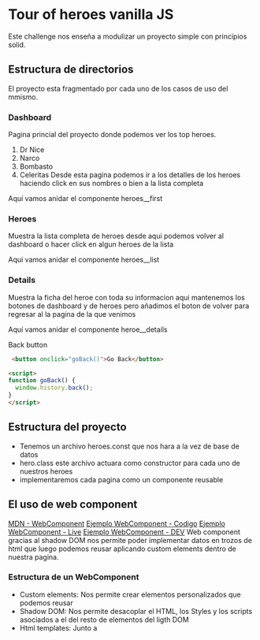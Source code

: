 # Tour of heroes vanilla JS
Este challenge nos enseña a modulizar un proyecto simple con principios solid.

## Estructura de directorios
El proyecto esta fragmentado por cada uno de los casos de uso del mmismo.

### Dashboard
Pagina princial del proyecto donde podemos ver los top heroes.
1. Dr Nice
2. Narco
3. Bombasto
4. Celeritas
Desde esta pagina podemos ir a los detalles de los heroes haciendo click en sus nombres o bien a la lista completa 

Aquí vamos anidar el componente heroes__first

### Heroes 
Muestra la lista completa de heroes desde aqui podemos volver al dashboard o hacer click en algun heroes de la lista

Aqui vamos anidar el componente heroes__list

### Details 
Muestra la ficha del heroe con toda su informacion
aqui mantenemos los botones de dashboard y de heroes
pero añadimos el boton de volver para regresar al la pagina de la que venimos

Aquí vamos anidar el componente heroe__details


Back button
~~~html
 <button onclick="goBack()">Go Back</button>

<script>
function goBack() {
  window.history.back();
}
</script> 
~~~

## Estructura del proyecto 

- Tenemos un archivo heroes.const que nos hara a la vez de base de datos
- hero.class este archivo actuara como constructor para cada uno de nuestros heroes
- implementaremos cada pagina como un componente reusable 


## El uso de web component
[MDN - WebComponent](https://developer.mozilla.org/es/docs/Web/Web_Components)
[Ejemplo WebComponent - Codigo](https://github.com/mdn/web-components-examples/blob/master/life-cycle-callbacks/main.js)
[Ejemplo WebComponent - Live](https://mdn.github.io/web-components-examples/life-cycle-callbacks/)
[Ejemplo WebComponent - DEV](https://github.com/Leeoc/WebComponentExamples/blob/master/components/tooltip.js)
Web component gracias al shadow DOM nos permite poder implementar datos en trozos de html que luego podemos reusar aplicando custom elements dentro de nuestra pagina.

### Estructura de un WebComponent
 - Custom elements: Nos permite crear elementos personalizados que podemos reusar
 - Shadow DOM: Nos permite desacoplar el HTML, los Styles y los scripts asociados a el del resto de elementos del ligth DOM 
 - Html templates: Junto a <template> y <slot> nos permite tener plantillas de html que no son desplegadas en el documento asta que lo indiquemos, puediendo así ser reusadas

### Resumen de la implementación de un WebComponent
1. Crear una clase o funcion donde anidar la logica del componente
2. Registrar el nuevo elemento con CustomElementRegistry.define()
3. Si es preciso, adjuntar un shadow DOM el elemento usando Element.attachShadow() para ello. Aquí debemos de anidar stylos, eventos y elementos hijos.
> el shadow DOM se llama al final de la clase constructora
4. Si es preciso, definiremos una plantilla html usando <template> o <slot>
5. Usar el WebComponent como si fuera un tag mas dentro de nuestro documento

### Configuracion basica
Para crear nuestro web component debemos de extender primero el HTMLElement
en un objeto constructor donde vamos a prototipar los datos.

En el siguiente ejemplo vamos a crear una clase Tooltip donde vamos a extender HTMLElement.

~~~javascript
class Tooltip extends HTMLElement {
  constructor() {
    super();
    this.attachShadow({ mode: "open" });
  }
}
~~~

Para poder usar los metodos de objeto padre usaremos las siguietes funciones
 - super(): Para tenerlos disponibles en el constructor del nuevo objeto.
 - attachShadow(): Al añadir nuestros componentes al shadow DOM nos permite tenerlos separados de nuestro HTML.


Ahora podemos añadir nuestro html con sus stylos dentro de nuestro componente
~~~javascript
this.shadowRoot.innerHTML = `
    <style>
        #tooltip-container {
            font-size: 24px;
        }

        .tooltip{
            padding: 1rem;
            border-radius: 10px;
            background-color: black;
            color: white;
        }
    </style>
    <slot></slot>
    <span id="tooltip-container">👉</span>
`;
~~~
 > Nota: el tag 'slot' nos permite traer elementos del DOM hacia el interior de nuestro componente.

Para acabar la configuracion de nuestro componente deberemos de definirlo dentro de customElements con la siguiente funcion.
~~~javascript
customElement.define('tooltip-tag', Tooltip);
~~~
Ahora nuestro componente esta disponible como una tag mas dentro de nuestro HTML

### Añadir funcionalidad al componente
Nuestros componentes de forma automatica generan unos callback durante los siguientes eventos:
 - connectedCallback(): Cuando el componente se agrega al ligth DOM
 - disconnectedCallback(): Cuando el componente se retira del ligth DOM
 - adoptedCallback(): Cuando el componente se mueve a un nuevo documento
 - attributeChangedCallback(): Cuando algun atributo del componente recibe un cambio

 > Se considera una buena practica limpiar los EventListeners del componente al retirarlo del DOM
~~~javascript
 disconnectedCallback() {
    this._tooltipContainer.removeEventListener("mouseover", this._showTooltip);
    this._tooltipContainer.removeEventListener("mouseleave", this._hideTooltip);
    console.log("All clean 😊");
  }
~~~

# notas:
## Consultas:
 - MVC repasar conecptos de los controladores.
## test:
En los test vamos a dividir el test en tres bloques
~~~javascript
test('Check key is exist', () => {
  // arrange - Los datos necesarios para el test
  let uriParams = '?id=01&heroName=Batman';
  // act - operamos los datos y almacenamos los resultados de las expresiones
  let params = new URLSearchParams(uriParams)
  // assert - evaluamos los datos con los test
  expect( params.has('id') ).toBe(true)
})
~~~
## funciones utiles
[URLSearchParams](https://developer.mozilla.org/en-US/docs/Web/API/URLSearchParams)
1. Parsear un parametro de la url 
En el navegador podemos localizar los parametros que hay en una URI en document.location.search.substring(1), Podemos crear un objeto con ello gracias a URLSearchParams() para mas tarde parsear el resultado
~~~javascript
let params = new URLSearchParams(document.location.search.substring(1))
~~~

2. Una vez creado el objeto URLSearchParam() podemos consultar los parametros con .get('PARAM_TO_FIND') esto nos retornara el valor del parametro que le indicamos
~~~javascript
// URI localhost/?id=01&name='pepe'
let idValue = params.get('id') // '01'
let nameValue = params.get('name') // 'pepe'
~~~
 - Funciones utiles de 'URLSearchParams'
   - forEach: se opera con un callback
  ~~~javascript
  params.forEach( (value, key ) => console.log( value, key ))
  ~~~
   - .entries: se opera con un array
  ~~~javascript
  for( let param of params.entries()){
    console.log( `Clave: ${param[0]} Valor: ${param[1]}` )
  }
  ~~~
  3. .has('KEY_TO_CHECK')
  ~~~javascript
  let result = params.has('id') // result: true || false
  ~~~
  4. .get() Devuelve el valor que apunta la key
  ~~~javascript
    let result = params.get('id') // result: '01'
  ~~~
  5. .getAll(KEY_TO_FIND) Devulve todo los valores asociados a la key
  ~~~javascript
  let result = params.getAll('id') // result: [ '01' ]
  ~~~ 

[metodo statico](https://developer.mozilla.org/es/docs/Web/JavaScript/Reference/Classes/static)
 - Cuando definimos una nueva clase podemos añadir metodos staticos que seran unicamente accesible en el momento que estamos generando una nueva instancia de la clase y luego quedaran inaccesibles
 - Nos debemos de asegurar de que el metodo statico no tiene dependencia de la clase

[Object.entries](https://developer.mozilla.org/es/docs/Web/JavaScript/Reference/Global_Objects/Object/entries)
 - Las entries son el conjunto de {Key: value} de un objeto tambien conocido como propiedad

[Nest style on component](https://developer.mozilla.org/en-US/docs/Web/Web_Components/Using_custom_elements#internal_vs._external_styles)
[Ejemplo:](https://mdn.github.io/web-components-examples/popup-info-box-external-stylesheet/?)

[API resource](https://akabab.github.io/superhero-api/api/)

### Jest manual mock for http request
Para crear un mock de forma manual creamos el directorio __mocks__ dentro de este directorio creamos el archivo de la funcion que queremos mockear.


### Ejemplo de la llamada cors asincrona
~~~javascript
// With XMLHttpRequest
/**
 * Funcion que crea una promesa con una Peticion XML contra la API que indiquemos en 'url'
 * @param {String} url Indicamos la direccion del recurso que queremos pedir a la API
 */
function newXHR(url){
    return new Promise(function(resolve, reject){
        let xhr=new XMLHttpRequest();
        xhr.open("GET", url, true);
        xhr.onloadend=function(){resolve(this.response)};
        xhr.onerror=function(){reject(console.error("La solicitud no a podido ser resuelta"))};
        xhr.send();
    });
}
// Use case
  Promise.all(newXHR(["URI"])).then(function(value){
   //Do stuff
  });
}
// with fetch API
/**
 * https://developer.mozilla.org/es/docs/Web/API/Fetch_API
 * https://akabab.github.io/superhero-api/
 * @param { Number || String } heroId Id number || 'all' => to obtain all heroes json
 * @param { String } heroInfo id, powerstat, apparence, biography, connections, work
 * @returns { Object } promise
 */
const callHeroe = async (heroId, heroInfo) => {
  const consult = heroId === 'all' ? `${heroId}.json` : `${heroInfo}/${heroId}.json`;
  const response = await fetch(`https://cdn.jsdelivr.net/gh/akabab/superhero-api@0.3.0/api/${consult}`);
  return response.json()
    .then((hero) => { response.json = hero; return response; })
    .catch((error) => new Error(error));
};

export default callHeroe;
/* use case
newCall = await callHeroe( id, 'info' )
*/
~~~


# Challenge 21/7
Poder filtrar heroes y despues hacer un CRUD
esto debe de implementarse en la pagina de heroes